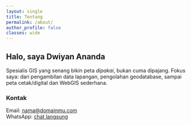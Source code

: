 ```yaml
---
layout: single
title: Tentang
permalink: /about/
author_profile: false
classes: wide
---
```


## Halo, saya Dwiyan Ananda
Spesialis GIS yang senang bikin peta *dipakai*, bukan cuma dipajang. Fokus saya: dari pengambilan data lapangan, pengolahan geodatabase, sampai peta cetak/digital dan WebGIS sederhana.



### Kontak
Email: [nama@domainmu.com](mailto:nama@domainmu.com)  
WhatsApp: [chat langsung](https://wa.me/62XXXXXXXXXX)
